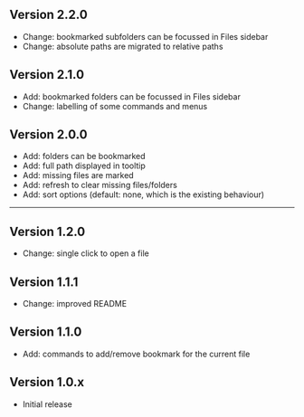 ## Version 2.2.0

- Change: bookmarked subfolders can be focussed in Files sidebar  
- Change: absolute paths are migrated to relative paths

## Version 2.1.0

- Add: bookmarked folders can be focussed in Files sidebar  
- Change: labelling of some commands and menus  

## Version 2.0.0

- Add: folders can be bookmarked  
- Add: full path displayed in tooltip  
- Add: missing files are marked  
- Add: refresh to clear missing files/folders  
- Add: sort options (default: none, which is the existing behaviour)  

----

## Version 1.2.0

- Change: single click to open a file  

## Version 1.1.1

- Change: improved README  

## Version 1.1.0

- Add: commands to add/remove bookmark for the current file  

## Version 1.0.x

- Initial release  
